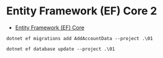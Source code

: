 # Entity Framework (EF) Core 2

- [Entity Framework (EF) Core](../L04/L04.md)

```batch
dotnet ef migrations add AddAccountData --project .\01
```

```batch
dotnet ef database update --project .\01
```